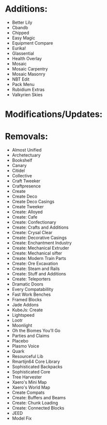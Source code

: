 # Additions:
- Better Lily
- Cbandb
- Chipped
- Easy Magic
- Equipment Compare
- Eurika!
- Glassential
- Health Overlay
- Mosaic
- Mosaic Carpentry
- Mosaic Masonry
- NBT Edit
- Pack Menu
- Rubidium Extras
- Valkyrien Skies
# Modifications/Updates:
# Removals:
- Almost Unified
- Archetectuary
- Bookshelf
- Canary
- Citidel
- Collective
- Craft Tweeker
- Craftpresence
- Create
- Create Deco
- Create Deco Casings
- Create Tweeker
- Create: Alloyed
- Create: Cafe
- Create: Confectionary
- Create: Crafts and Additions
- Create: Crysal Clear
- Create: Decorative Casings
- Create: Enchantment Industry
- Create: Mechanical Extruder
- Create: Mechanical sifter
- Create: Modern Train Parts
- Create: Ore Excavation
- Create: Steam and Rails
- Create: Stuff and Additions
- Create: Teleporters
- Dramatic Doors
- Every Compatabillity
- Fast Work Benches
- Framed Blocks
- Jade Addons
- KubeJs: Create
- Lightspeed
- Lootr
- Moonlight
- Oh the Biomes You'll Go
- Parties and Claims
- Placebo
- Plasmo Voice
- Quark
- Resourceful Lib
- Rmartijn64 Core Library
- Sophisticated Backpacks
- Sophisticated Core
- Tree Harvester
- Xaero's Mini Map
- Xaero's World Map
- Create Compats
- Create: Buffers and Beams
- Create: Chunk Loading
- Create: Connected Blocks
- JEED
- Model Fix